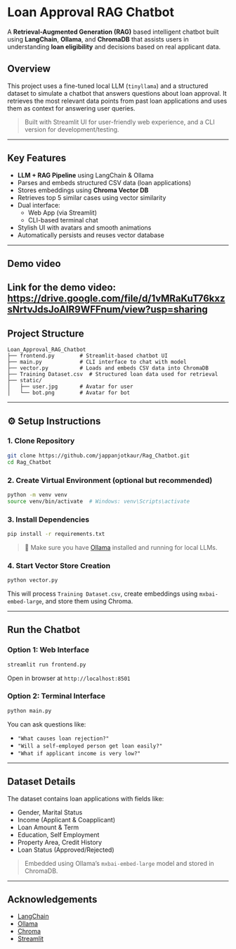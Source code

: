# Loan Approval RAG Chatbot

A **Retrieval-Augmented Generation (RAG)** based intelligent chatbot built using **LangChain**, **Ollama**, and **ChromaDB** that assists users in understanding **loan eligibility** and decisions based on real applicant data.

## Overview

This project uses a fine-tuned local LLM (`tinyllama`) and a structured dataset to simulate a chatbot that answers questions about loan approval. It retrieves the most relevant data points from past loan applications and uses them as context for answering user queries.

> Built with Streamlit UI for user-friendly web experience, and a CLI version for development/testing.

---

## Key Features

- **LLM + RAG Pipeline** using LangChain & Ollama  
- Parses and embeds structured CSV data (loan applications)  
- Stores embeddings using **Chroma Vector DB**  
- Retrieves top 5 similar cases using vector similarity  
- Dual interface:  
  - Web App (via Streamlit)  
  - CLI-based terminal chat  
- Stylish UI with avatars and smooth animations  
- Automatically persists and reuses vector database  

---
## Demo video
Link for the demo video: https://drive.google.com/file/d/1vMRaKuT76kxzsNrtvJdsJoAlR9WFFnum/view?usp=sharing
---
## Project Structure

```
Loan_Approval_RAG_Chatbot
├── frontend.py        # Streamlit-based chatbot UI
├── main.py            # CLI interface to chat with model
├── vector.py          # Loads and embeds CSV data into ChromaDB
├── Training Dataset.csv  # Structured loan data used for retrieval
├── static/
│   ├── user.jpg       # Avatar for user
│   └── bot.png        # Avatar for bot
```

---

## ⚙️ Setup Instructions

### 1. Clone Repository
```bash
git clone https://github.com/jappanjotkaur/Rag_Chatbot.git
cd Rag_Chatbot
```

### 2. Create Virtual Environment (optional but recommended)
```bash
python -m venv venv
source venv/bin/activate  # Windows: venv\Scripts\activate
```

### 3. Install Dependencies
```bash
pip install -r requirements.txt
```

> 📌 Make sure you have [Ollama](https://ollama.com/) installed and running for local LLMs.

### 4. Start Vector Store Creation
```bash
python vector.py
```
This will process `Training Dataset.csv`, create embeddings using `mxbai-embed-large`, and store them using Chroma.

---

## Run the Chatbot

### Option 1: Web Interface
```bash
streamlit run frontend.py
```
Open in browser at `http://localhost:8501`

### Option 2: Terminal Interface
```bash
python main.py
```
You can ask questions like:
- `"What causes loan rejection?"`
- `"Will a self-employed person get loan easily?"`
- `"What if applicant income is very low?"`

---

## Dataset Details

The dataset contains loan applications with fields like:

- Gender, Marital Status  
- Income (Applicant & Coapplicant)  
- Loan Amount & Term  
- Education, Self Employment  
- Property Area, Credit History  
- Loan Status (Approved/Rejected)  

> Embedded using Ollama’s `mxbai-embed-large` model and stored in ChromaDB.

---

## Acknowledgements

- [LangChain](https://github.com/langchain-ai/langchain)  
- [Ollama](https://ollama.com/)  
- [Chroma](https://www.trychroma.com/)  
- [Streamlit](https://streamlit.io)  
